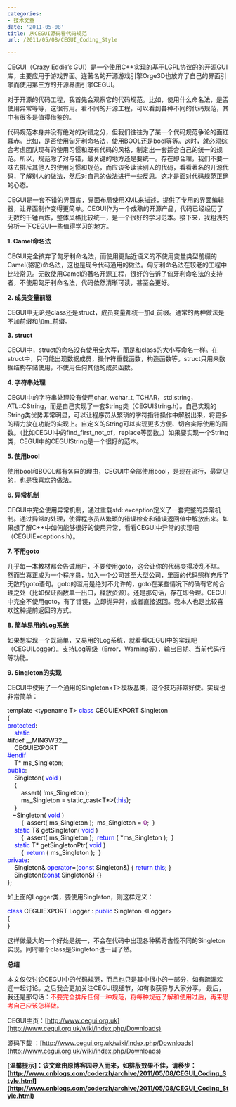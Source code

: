 ```yaml
---
categories:
- 技术文章
date: '2011-05-08'
title: 从CEGUI源码看代码规范
url: /2011/05/08/CEGUI_Coding_Style

---
```


  
[CEGUI](http://www.cegui.org.uk/)（Crazy Eddie&#8217;s GUI）是一个使用C++实现的基于LGPL协议的的开源GUI库，主要应用于游戏界面。连著名的开源游戏引擎Orge3D也放弃了自己的界面引擎而使用第三方的开源界面引擎CEGUI。

对于开源的代码工程，我首先会观察它的代码规范。比如，使用什么命名法，是否使用异常等等，这很有用。看不同的开源工程，可以看到各种不同的代码规范，其中有很多是值得借鉴的。

代码规范本身并没有绝对的对错之分，但我们往往为了某一个代码规范争论的面红耳赤。比如，是否使用匈牙利命名法，使用BOOL还是bool等等。这时，就必须综合考虑团队现有的使用习惯和既有代码的风格，制定出一套适合自己的统一的规范。所以，规范除了对与错，最关键的地方还是要统一。存在即合理，我们不要一味去排斥其他人的使用习惯和规范，而应该多读读别人的代码，看看著名的开源代码，了解别人的做法，然后对自己的做法进行一些反思。这才是面对代码规范正确的心态。

CEGUI是一套不错的界面库，界面布局使用XML来描述，提供了专用的界面编辑器，让界面制作变得更简单。CEGUI作为一个成熟的开源产品，代码已经经历了无数的千锤百炼，整体风格比较统一，是一个很好的学习范本。接下来，我粗浅的分析一下CEGUI一些值得学习的地方。

**1. Camel命名法**

CEGUI完全摈弃了匈牙利命名法，而使用更贴近语义的不使用变量类型前缀的Camel(骆驼)命名法，这也是现今代码通用的做法。匈牙利命名法在较老的工程中比较常见。无数使用Camel的著名开源工程，很好的告诉了匈牙利命名法的支持者，不使用匈牙利命名法，代码依然清晰可读，甚至会更好。

**2. 成员变量前缀**

CEGUI中无论是class还是struct，成员变量都统一加d_前缀。通常的两种做法是不加前缀和加m_前缀。

**3. struct**

CEGUI中，struct的命名没有使用全大写，而是和class的大小写命名一样。在struct中，只可能出现数据成员，操作符重载函数，构造函数等。struct只用来数据结构存储使用，不使用任何其他的成员函数。

**4. 字符串处理**

CEGUI中的字符串处理没有使用char, wchar_t, TCHAR，std:string，ATL::CString，而是自己实现了一套String类（CEGUIString.h）。自己实现的String类优势非常明显，可以让程序员从繁琐的字符指针操作中解脱出来，将更多的精力放在功能的实现上。自定义的String可以实现更多方便、切合实际使用的函数。（比如CEGUI中的find_first_not_of，replace等函数。）如果要实现一个String类，CEGUI中的CEGUIString是一个很好的范本。

**5. 使用bool**

使用bool和BOOL都有各自的理由，CEGUI中全部使用bool，是现在流行，最常见的，也是我喜欢的做法。

**6. 异常机制**

CEGUI中完全使用异常机制，通过重载std::exception定义了一套完整的异常机制。通过异常的处理，使得程序员从繁琐的错误检查和错误返回值中解放出来。如果想了解C++中如何能够很好的使用异常，看看CEGUI中异常的实现吧（CEGUIExceptions.h）。

**7. 不用goto**

几乎每一本教材都会告诫用户，不要使用goto，这会让你的代码变得凌乱不堪。然而当真正成为一个程序员，加入一个公司甚至大型公司，里面的代码照样充斥了无数的goto语句。goto的滥用是绝对不允许的，goto在某些情况下的确有它的合理之处（比如保证函数单一出口，释放资源）。还是那句话，存在即合理。CEGUI中完全不使用goto，有了错误，立即抛异常，或者直接返回。我本人也是比较喜欢这种提前返回的方式。

**8. 简单易用的Log系统**

如果想实现一个既简单，又易用的Log系统，就看看CEGUI中的实现吧（CEGUILogger）。支持Log等级（Error，Warning等），输出日期、当前代码行等功能。

**9. Singleton的实现**

CEGUI中使用了一个通用的Singleton&lt;T&gt;模板基类，这个技巧非常好使。实现也非常简单：

<div class="cnblogs_code">
<div><span style="color: #000000;">template&nbsp;</span><span style="color: #000000;">&lt;</span><span style="color: #000000;">typename&nbsp;T</span><span style="color: #000000;">&gt;</span><span style="color: #000000;">&nbsp;</span><span style="color: #0000FF;">class</span><span style="color: #000000;">&nbsp;CEGUIEXPORT&nbsp;Singleton
<br />
{
<br />
</span><span style="color: #0000FF;">protected</span><span style="color: #000000;">:
<br />
&nbsp;&nbsp;&nbsp;&nbsp;</span><span style="color: #0000FF;">static</span><span style="color: #000000;">
<br />
#ifdef&nbsp;__MINGW32__
<br />
&nbsp;&nbsp;&nbsp;&nbsp;CEGUIEXPORT
<br />
</span><span style="color: #0000FF;">#endif</span><span style="color: #000000;">
<br />
&nbsp;&nbsp;&nbsp;&nbsp;T</span><span style="color: #000000;">*</span><span style="color: #000000;">&nbsp;ms_Singleton;
<br />
</span><span style="color: #0000FF;">public</span><span style="color: #000000;">:
<br />
&nbsp;&nbsp;&nbsp;&nbsp;Singleton(&nbsp;</span><span style="color: #0000FF;">void</span><span style="color: #000000;">&nbsp;)
<br />
&nbsp;&nbsp;&nbsp;&nbsp;{
<br />
&nbsp;&nbsp;&nbsp;&nbsp;&nbsp;&nbsp;&nbsp;&nbsp;assert(&nbsp;</span><span style="color: #000000;">!</span><span style="color: #000000;">ms_Singleton&nbsp;);
<br />
&nbsp;&nbsp;&nbsp;&nbsp;&nbsp;&nbsp;&nbsp;&nbsp;ms_Singleton&nbsp;</span><span style="color: #000000;">=</span><span style="color: #000000;">&nbsp;static_cast</span><span style="color: #000000;">&lt;</span><span style="color: #000000;">T</span><span style="color: #000000;">*&gt;</span><span style="color: #000000;">(</span><span style="color: #0000FF;">this</span><span style="color: #000000;">);
<br />
&nbsp;&nbsp;&nbsp;&nbsp;}
<br />
&nbsp;&nbsp;&nbsp;</span><span style="color: #000000;">~</span><span style="color: #000000;">Singleton(&nbsp;</span><span style="color: #0000FF;">void</span><span style="color: #000000;">&nbsp;)
<br />
&nbsp;&nbsp;&nbsp;&nbsp;&nbsp;&nbsp;&nbsp;&nbsp;{&nbsp;&nbsp;assert(&nbsp;ms_Singleton&nbsp;);&nbsp;&nbsp;ms_Singleton&nbsp;</span><span style="color: #000000;">=</span><span style="color: #000000;">&nbsp;</span><span style="color: #800080;">0</span><span style="color: #000000;">;&nbsp;&nbsp;}
<br />
&nbsp;&nbsp;&nbsp;&nbsp;</span><span style="color: #0000FF;">static</span><span style="color: #000000;">&nbsp;T</span><span style="color: #000000;">&amp;</span><span style="color: #000000;">&nbsp;getSingleton(&nbsp;</span><span style="color: #0000FF;">void</span><span style="color: #000000;">&nbsp;)
<br />
&nbsp;&nbsp;&nbsp;&nbsp;&nbsp;&nbsp;&nbsp;&nbsp;{&nbsp;&nbsp;assert(&nbsp;ms_Singleton&nbsp;);&nbsp;&nbsp;</span><span style="color: #0000FF;">return</span><span style="color: #000000;">&nbsp;(&nbsp;</span><span style="color: #000000;">*</span><span style="color: #000000;">ms_Singleton&nbsp;);&nbsp;&nbsp;}
<br />
&nbsp;&nbsp;&nbsp;&nbsp;</span><span style="color: #0000FF;">static</span><span style="color: #000000;">&nbsp;T</span><span style="color: #000000;">*</span><span style="color: #000000;">&nbsp;getSingletonPtr(&nbsp;</span><span style="color: #0000FF;">void</span><span style="color: #000000;">&nbsp;)
<br />
&nbsp;&nbsp;&nbsp;&nbsp;&nbsp;&nbsp;&nbsp;&nbsp;{&nbsp;&nbsp;</span><span style="color: #0000FF;">return</span><span style="color: #000000;">&nbsp;(&nbsp;ms_Singleton&nbsp;);&nbsp;&nbsp;}
<br />
</span><span style="color: #0000FF;">private</span><span style="color: #000000;">:
<br />
&nbsp;&nbsp;&nbsp;&nbsp;Singleton</span><span style="color: #000000;">&amp;</span><span style="color: #000000;">&nbsp;</span><span style="color: #0000FF;">operator</span><span style="color: #000000;">=</span><span style="color: #000000;">(</span><span style="color: #0000FF;">const</span><span style="color: #000000;">&nbsp;Singleton</span><span style="color: #000000;">&amp;</span><span style="color: #000000;">)&nbsp;{&nbsp;</span><span style="color: #0000FF;">return</span><span style="color: #000000;">&nbsp;</span><span style="color: #0000FF;">this</span><span style="color: #000000;">;&nbsp;}
<br />
&nbsp;&nbsp;&nbsp;&nbsp;Singleton(</span><span style="color: #0000FF;">const</span><span style="color: #000000;">&nbsp;Singleton</span><span style="color: #000000;">&amp;</span><span style="color: #000000;">)&nbsp;{}
<br />
};</span></div>
</div>

如上面的Logger类，要使用Singleton，则这样定义：

<div class="cnblogs_code">
<div><span style="color: #0000FF;">class</span><span style="color: #000000;">&nbsp;CEGUIEXPORT&nbsp;Logger&nbsp;:&nbsp;</span><span style="color: #0000FF;">public</span><span style="color: #000000;">&nbsp;Singleton&nbsp;</span><span style="color: #000000;">&lt;</span><span style="color: #000000;">Logger</span><span style="color: #000000;">&gt;</span><span style="color: #000000;">
<br />
{
<br />
}</span></div>
</div>

这样做最大的一个好处是统一，不会在代码中出现各种稀奇古怪不同的Singleton实现。同时哪个class是Singleton也一目了然。

**总结 &nbsp;&nbsp;**

本文仅仅讨论CEGUI中的代码规范，而且也只是其中很小的一部分，如有疏漏欢迎一起讨论。之后我会更加关注CEGUI现细节，如有收获将与大家分享。
最后，我还是那句话：<span style="color: red; ">不要完全排斥任何一种规范，将每种规范了解和使用过后，再来思考自己应该怎样做。</span>

<span style="color: red; ">
</span>

CEGUI主页：[http://www.cegui.org.uk](http://www.cegui.org.uk/wiki/index.php/Downloads)

源码下载 ：[http://www.cegui.org.uk/wiki/index.php/Downloads](http://www.cegui.org.uk/wiki/index.php/Downloads)

**[温馨提示]：该文章由原博客园导入而来，如排版效果不佳，请移步：[http://www.cnblogs.com/coderzh/archive/2011/05/08/CEGUI_Coding_Style.html](http://www.cnblogs.com/coderzh/archive/2011/05/08/CEGUI_Coding_Style.html)**